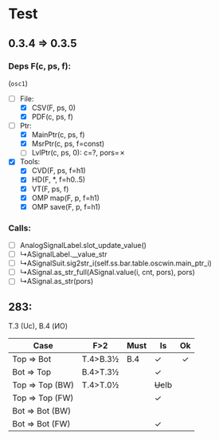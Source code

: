 # Test

## 0.3.4 => 0.3.5

### Deps F(c, ps, f):

(`osc1`)

- [ ] File:
  + [x] CSV(F, ps, 0)
  + [x] PDF(c, ps, f)
- [ ] Ptr:
  + [x] MainPtr(c, ps, f)
  + [x] MsrPtr(c, ps, f=const)
  + [ ] LvlPtr(c, ps, 0): c=?, pors=&cross;
- [x] Tools:
  + [x] CVD(F, ps, f=h1)
  + [x] HD(F, *, f=h0..5)
  + [x] VT(F, ps, f)
  + [x] OMP map(F, p, f=h1)
  + [x] OMP save(F, p, f=h1)

### Calls:
- [ ] AnalogSignalLabel.slot_update_value()
- [ ] &rdsh;ASignalLabel.__value_str
- [ ] &rdsh;ASignalSuit.sig2str_i(self.ss.bar.table.oscwin.main_ptr_i)
- [ ] &rdsh;ASignal.as_str_full(ASignal.value(i, cnt, pors), pors)
- [ ] &rdsh;ASignal.as_str(pors)

## 283:

T.3 (Uc), B.4 (ИО)

| Case            | F>2      | Must | Is       |   Ok    |
|-----------------|----------|------|----------|:-------:|
| Top => Bot      | T.4>B.3½ | B.4  | &check;  | &check; |
| Bot => Top      | B.4>T.3½ |      | &check;  |
| Top => Top (BW) | T.4>T.0½ |      | ~~Uc~~Ib |
| Top => Top (FW) |          |      | &check;  |
| Bot => Bot (BW) |          |      |          |
| Bot => Bot (FW) |          |      | &check;  |
